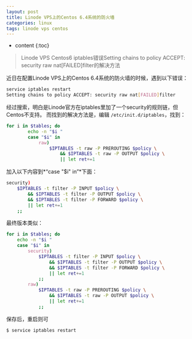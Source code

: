 ```yaml
---
layout: post
title: Linode VPS上的Centos 6.4系统的防火墙
categories: linux
tags: linode vps centos
---
```


* content
{:toc}

> Linode VPS Centos6 iptables错误Setting chains to policy ACCEPT: security raw nat[FAILED]filter的解决方法



近日在配置Linode VPS上的Centos 6.4系统的防火墙的时候，遇到以下错误：

```bash
service iptables restart
Setting chains to policy ACCEPT: security raw nat[FAILED]filter
```

经过搜索，明白是Linode官方在iptables里加了一个security的规则链，但Centos不支持。
而找到的解决方法是，编辑 `/etc/init.d/iptables`，找到：

```bash
for i in $tables; do
        echo -n "$i "
        case "$i" in
            raw)
                $IPTABLES -t raw -P PREROUTING $policy \
                    && $IPTABLES -t raw -P OUTPUT $policy \
                    || let ret+=1
```

<!--more-->

加入以下内容到*“case "$i" in”*下面：

```bash
security)
    $IPTABLES -t filter -P INPUT $policy \
        && $IPTABLES -t filter -P OUTPUT $policy \
        && $IPTABLES -t filter -P FORWARD $policy \
        || let ret+=1
    ;;
```

最终版本类似：

```bash
for i in $tables; do
    echo -n "$i "
    case "$i" in
        security)
            $IPTABLES -t filter -P INPUT $policy \
                && $IPTABLES -t filter -P OUTPUT $policy \
                && $IPTABLES -t filter -P FORWARD $policy \
                || let ret+=1
            ;;
        raw)
            $IPTABLES -t raw -P PREROUTING $policy \
                && $IPTABLES -t raw -P OUTPUT $policy \
                || let ret+=1
            ;;
```

保存后，重启则可

```bash
$ service iptables restart
```